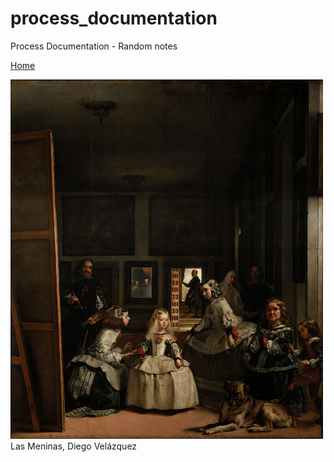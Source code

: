 # process_documentation
Process Documentation - Random notes

[Home](https://github.com/mneunomne/process_documentation/wiki)

<img src="https://github.com/mneunomne/process_documentation/blob/main/1200px-Las_Meninas%2C_by_Diego_Vela%CC%81zquez%2C_from_Prado_in_Google_Earth.jpg" alt="Las Meninas, Diego Velázquez" width="500">
Las Meninas, Diego Velázquez
